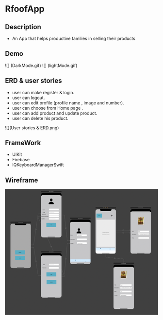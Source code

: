 # RfoofApp

## Description

- An App that helps productive families in selling their products


## Demo 


![] (DarkMode.gif) 
![] (lightMode.gif)

## ERD & user stories 

- user can make register & login.
- user can logout.
- user can edit profile (profile name , image and number).
- user can choose from Home page .
- user can add product and update product.
- user can delete his product. 


![](User stories & ERD.png) 


## FrameWork 
- UIKit 
- Firebase 
- IQKeyboardManagerSwift 


## Wireframe 


![](Wireframe.png)
